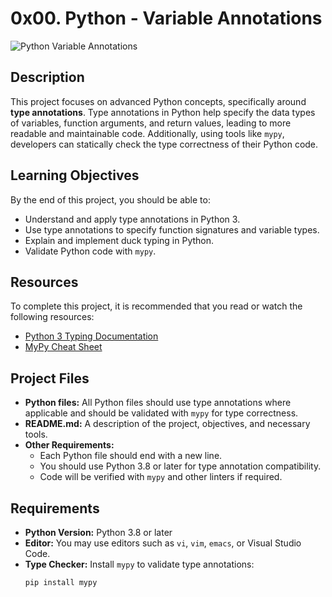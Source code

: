 # 0x00. Python - Variable Annotations

![Python Variable Annotations](https://i.redd.it/y9y25tefi5401.png)

## Description
This project focuses on advanced Python concepts, specifically around **type annotations**. Type annotations in Python help specify the data types of variables, function arguments, and return values, leading to more readable and maintainable code. Additionally, using tools like `mypy`, developers can statically check the type correctness of their Python code.

## Learning Objectives
By the end of this project, you should be able to:
- Understand and apply type annotations in Python 3.
- Use type annotations to specify function signatures and variable types.
- Explain and implement duck typing in Python.
- Validate Python code with `mypy`.

## Resources
To complete this project, it is recommended that you read or watch the following resources:
- [Python 3 Typing Documentation](https://docs.python.org/3/library/typing.html)
- [MyPy Cheat Sheet](https://mypy.readthedocs.io/en/stable/cheat_sheet_py3.html)

## Project Files
- **Python files:** All Python files should use type annotations where applicable and should be validated with `mypy` for type correctness.
- **README.md:** A description of the project, objectives, and necessary tools.
- **Other Requirements:**
  - Each Python file should end with a new line.
  - You should use Python 3.8 or later for type annotation compatibility.
  - Code will be verified with `mypy` and other linters if required.

## Requirements
- **Python Version:** Python 3.8 or later
- **Editor:** You may use editors such as `vi`, `vim`, `emacs`, or Visual Studio Code.
- **Type Checker:** Install `mypy` to validate type annotations:
  ```bash
  pip install mypy

